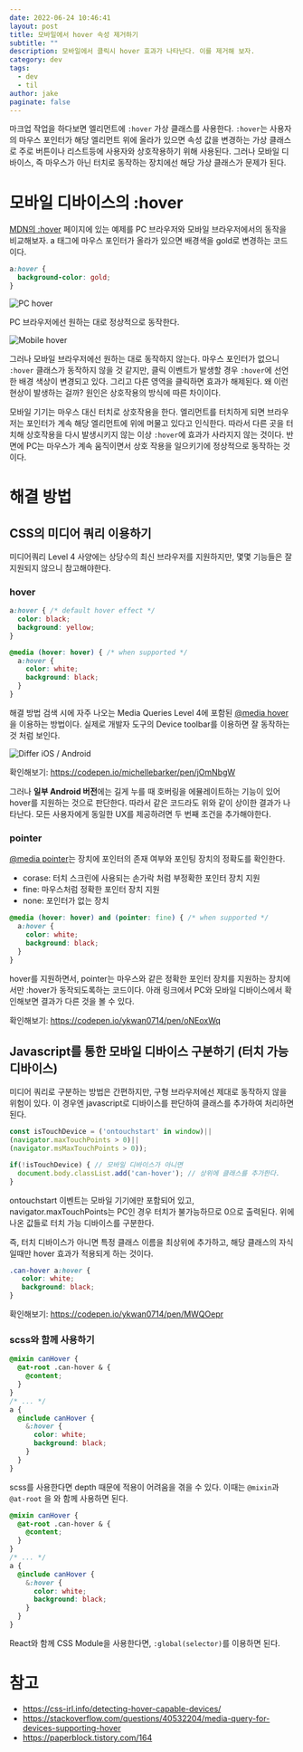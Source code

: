 ```yaml
---
date: 2022-06-24 10:46:41
layout: post
title: 모바일에서 hover 속성 제거하기
subtitle: ""
description: 모바일에서 클릭시 hover 효과가 나타난다. 이를 제거해 보자.
category: dev
tags:
  - dev
  - til
author: jake
paginate: false
---
```

마크업 작업을 하다보면 엘리먼트에 `:hover` 가상 클래스를 사용한다. `:hover`는 사용자의 마우스 포인터가 해당 엘리먼트 위에 올라가 있으면 속성 값을 변경하는 가상 클래스로 주로 버튼이나 리스트등에 사용자와 상호작용하기 위해 사용된다. 그러나 모바일 디바이스, 즉 마우스가 아닌 터치로 동작하는 장치에선 해당 가상 클래스가 문제가 된다.

# 모바일 디바이스의 :hover

[MDN의 :hover](https://developer.mozilla.org/ko/docs/Web/CSS/:hover) 페이지에 있는 예제를 PC 브라우저와 모바일 브라우저에서의 동작을 비교해보자. a 태그에 마우스 포인터가 올라가 있으면 배경색을 gold로 변경하는 코드이다.

```css
a:hover {
  background-color: gold;
}
```

![PC hover](/assets/img/uploads/hover-1.gif "PC hover")

PC 브라우저에선 원하는 대로 정상적으로 동작한다.

![Mobile hover](/assets/img/uploads/hover-2.gif "Mobile hover")

그러나 모바일 브라우저에선 원하는 대로 동작하지 않는다. 마우스 포인터가 없으니 `:hover` 클래스가 동작하지 않을 것 같지만, 클릭 이벤트가 발생할 경우 `:hover`에 선언한 배경 색상이 변경되고 있다. 그리고 다른 영역을 클릭하면 효과가 해제된다. 왜 이런 현상이 발생하는 걸까? 원인은 상호작용의 방식에 따른 차이이다.

모바일 기기는 마우스 대신 터치로 상호작용을 한다. 엘리먼트를 터치하게 되면 브라우저는 포인터가 계속 해당 엘리먼트에 위에 머물고 있다고 인식한다. 따라서 다른 곳을 터치해 상호작용을 다시 발생시키지 않는 이상 `:hover`에 효과가 사라지지 않는 것이다. 반면에 PC는 마우스가 계속 움직이면서 상호 작용을 일으키기에 정상적으로 동작하는 것이다. 

# 해결 방법

## CSS의 미디어 쿼리 이용하기

미디어쿼리 Level 4 사양에는 상당수의 최신 브라우저를 지원하지만, 몇몇 기능들은 잘 지원되지 않으니 참고해야한다.

### hover

```css
a:hover { /* default hover effect */
  color: black;
  background: yellow;
}

@media (hover: hover) { /* when supported */
  a:hover {
    color: white;
    background: black;
  }
}
```

해결 방법 검색 시에 자주 나오는 Media Queries Level 4에 포함된 [@media hover](https://developer.mozilla.org/en-US/docs/Web/CSS/@media/hover)을 이용하는 방법이다. 실제로 개발자 도구의 Device toolbar를 이용하면 잘 동작하는 것 처럼 보인다.

![Differ iOS / Android](/assets/img/uploads/hover-3.jpg "Differ iOS / Android")

확인해보기: [](https://codepen.io/michellebarker/pen/jOmNbgW)<https://codepen.io/michellebarker/pen/jOmNbgW>

그러나 **일부 Android 버전**에는 길게 누를 때 호버링을 에뮬레이트하는 기능이 있어 hover를 지원하는 것으로 판단한다. 따라서 같은 코드라도 위와 같이 상이한 결과가 나타난다. 모든 사용자에게 동일한 UX를 제공하려면 두 번째 조건을 추가해야한다.

### pointer

[@media pointer](https://developer.mozilla.org/en-US/docs/Web/CSS/@media/pointer)는 장치에 포인터의 존재 여부와 포인팅 장치의 정확도를 확인한다.

* corase: 터치 스크린에 사용되는 손가락 처럼 부정확한 포인터 장치 지원
* fine: 마우스처럼 정확한 포인터 장치 지원
* none: 포인터가 없는 장치

```css
@media (hover: hover) and (pointer: fine) { /* when supported */
  a:hover {
    color: white;
    background: black;
  }
}
```

hover를 지원하면서, pointer는 마우스와 같은 정확한 포인터 장치를 지원하는 장치에서만 :hover가 동작되도록하는 코드이다. 아래 링크에서 PC와 모바일 디바이스에서 확인해보면 결과가 다른 것을 볼 수 있다.

확인해보기: [](https://codepen.io/ykwan0714/pen/oNEoxWq)<https://codepen.io/ykwan0714/pen/oNEoxWq>

## Javascript를 통한 모바일 디바이스 구분하기 (터치 가능 디바이스)

미디어 쿼리로 구분하는 방법은 간편하지만, 구형 브라우저에선 제대로 동작하지 않을 위험이 있다. 이 경우엔 javascript로 디바이스를 판단하여 클래스를 추가하여 처리하면 된다.

```javascript
const isTouchDevice = ('ontouchstart' in window)||
(navigator.maxTouchPoints > 0)||
(navigator.msMaxTouchPoints > 0));

if(!isTouchDevice) { // 모바일 디바이스가 아니면
  document.body.classList.add('can-hover'); // 상위에 클래스를 추가한다.
}
```

ontouchstart 이벤트는 모바일 기기에만 포함되어 있고, navigator.maxTouchPoints는 PC인 경우 터치가 불가능하므로 0으로 출력된다. 위에 나온 값들로 터치 가능 디바이스를 구분한다.

즉, 터치 디바이스가 아니면 특정 클래스 이름을 최상위에 추가하고, 해당 클래스의 자식일때만 hover 효과가 적용되게 하는 것이다.

```css
.can-hover a:hover {
   color: white;
   background: black;
}
```

확인해보기: [](https://codepen.io/ykwan0714/pen/MWQOepr)<https://codepen.io/ykwan0714/pen/MWQOepr>

### scss와 함께 사용하기

```scss
@mixin canHover {
  @at-root .can-hover & {
    @content;
  }
}
/* ... */
a {
  @include canHover {
    &:hover { 
      color: white;
      background: black;
    }
  }
}
```

scss를 사용한다면 depth 때문에 적용이 어려움을 겪을 수 있다. 이때는 `@mixin`과 `@at-root` 을 와 함께 사용하면 된다.

```scss
@mixin canHover {
  @at-root .can-hover & {
    @content;
  }
}
/* ... */
a {
  @include canHover {
    &:hover { 
      color: white;
      background: black;
    }
  }
}
```

React와 함께 CSS Module을 사용한다면, `:global(selector)`를 이용하면 된다.

# 참고

* [](https://css-irl.info/detecting-hover-capable-devices/)<https://css-irl.info/detecting-hover-capable-devices/>
* [](https://stackoverflow.com/questions/40532204/media-query-for-devices-supporting-hover)<https://stackoverflow.com/questions/40532204/media-query-for-devices-supporting-hover>
* [](https://paperblock.tistory.com/164)<https://paperblock.tistory.com/164>